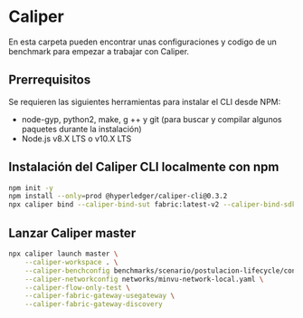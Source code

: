 # Caliper

En esta carpeta pueden encontrar unas configuraciones y codigo de un benchmark para empezar a trabajar con Caliper.

## Prerrequisitos

Se requieren las siguientes herramientas para instalar el CLI desde NPM:

* node-gyp, python2, make, g ++ y git (para buscar y compilar algunos paquetes durante la instalación)
* Node.js v8.X LTS o v10.X LTS

## Instalación del Caliper CLI localmente con npm

```sh
npm init -y
npm install --only=prod @hyperledger/caliper-cli@0.3.2
npx caliper bind --caliper-bind-sut fabric:latest-v2 --caliper-bind-sdk latest-v2 --caliper-fabric-gateway-usegateway --caliper-flow-only-test
```

## Lanzar Caliper master

```sh
npx caliper launch master \
    --caliper-workspace . \
    --caliper-benchconfig benchmarks/scenario/postulacion-lifecycle/config.yaml \
    --caliper-networkconfig networks/minvu-network-local.yaml \
    --caliper-flow-only-test \
    --caliper-fabric-gateway-usegateway \
    --caliper-fabric-gateway-discovery
```
